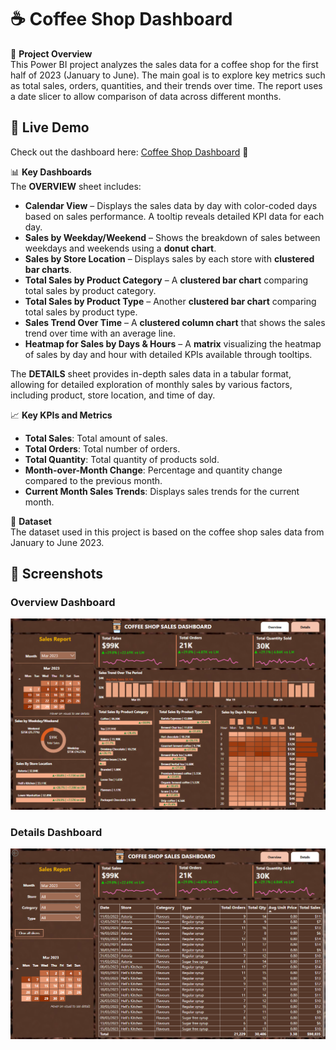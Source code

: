 # ☕ Coffee Shop Dashboard

📌 **Project Overview**  
This Power BI project analyzes the sales data for a coffee shop for the first half of 2023 (January to June). The main goal is to explore key metrics such as total sales, orders, quantities, and their trends over time. The report uses a date slicer to allow comparison of data across different months.

## 🔗 Live Demo  
Check out the dashboard here: [Coffee Shop Dashboard](https://app.powerbi.com/view?r=eyJrIjoiMTEzY2YzYjItNGY5Zi00YjIxLThlYTktNTIzZjk0ZWJjNjRlIiwidCI6ImJkMGQ4ZDNmLTJjODYtNGRhMC04Y2FhLWZlNjFlNzNlNGQ5MyIsImMiOjEwfQ%3D%3D) 🚀  

📊 **Key Dashboards**  
The **OVERVIEW** sheet includes:
- **Calendar View** – Displays the sales data by day with color-coded days based on sales performance. A tooltip reveals detailed KPI data for each day.
- **Sales by Weekday/Weekend** – Shows the breakdown of sales between weekdays and weekends using a **donut chart**.
- **Sales by Store Location** – Displays sales by each store with **clustered bar charts**.
- **Total Sales by Product Category** – A **clustered bar chart** comparing total sales by product category.
- **Total Sales by Product Type** – Another **clustered bar chart** comparing total sales by product type.
- **Sales Trend Over Time** – A **clustered column chart** that shows the sales trend over time with an average line.
- **Heatmap for Sales by Days & Hours** – A **matrix** visualizing the heatmap of sales by day and hour with detailed KPIs available through tooltips.

The **DETAILS** sheet provides in-depth sales data in a tabular format, allowing for detailed exploration of monthly sales by various factors, including product, store location, and time of day.

📈 **Key KPIs and Metrics**
- **Total Sales**: Total amount of sales.
- **Total Orders**: Total number of orders.
- **Total Quantity**: Total quantity of products sold.
- **Month-over-Month Change**: Percentage and quantity change compared to the previous month.
- **Current Month Sales Trends**: Displays sales trends for the current month.

📝 **Dataset**  
The dataset used in this project is based on the coffee shop sales data from January to June 2023.


## 📸 Screenshots  

### Overview Dashboard  
![Overview](https://github.com/sofoq/Coffee-Shop-Project/blob/main/OVERVIEW.png)  

### Details Dashboard  
![Details](https://github.com/sofoq/Coffee-Shop-Project/blob/main/DETAILS.png)  



